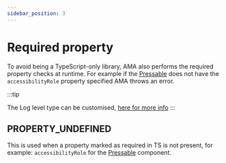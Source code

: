 ```yaml
---
sidebar_position: 3
---
```


# Required property

To avoid being a TypeScript-only library, AMA also performs the required property checks at runtime. For example if the [Pressable](/react-native-ama/docs/components/Pressable) does not have the `accessibilityRole` property specified AMA throws an error.

:::tip

The Log level type can be customised, [here for more info](/docs/advanced/custom-log-rules)
:::

## PROPERTY_UNDEFINED

This is used when a property marked as required in TS is not present, for example: `accessibilityRole` for the [Pressable](/react-native-ama/docs/components/Pressable) component.
